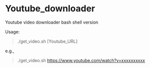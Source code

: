 Youtube_downloader
==================

Youtube video downloader bash shell version

Usage:
> ./get_video.sh [Youtube_URL]

e.g.,
> ./get_video.sh https://www.youtube.com/watch?v=xxxxxxxxxx
